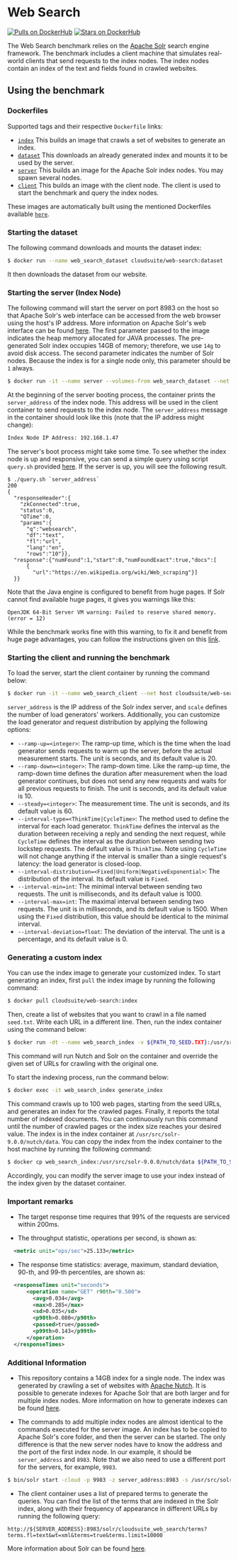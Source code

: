 # Web Search

[![Pulls on DockerHub][dhpulls]][dhrepo]
[![Stars on DockerHub][dhstars]][dhrepo]

The Web Search benchmark relies on the [Apache Solr][apachesolr] search engine framework. The benchmark includes a client machine that simulates real-world clients that send requests to the index nodes. The index nodes contain an index of the text and fields found in crawled websites.

## Using the benchmark ##

### Dockerfiles ###

Supported tags and their respective `Dockerfile` links:
- [`index`][indexdocker] This builds an image that crawls a set of websites to generate an index.
- [`dataset`][datasetdocker] This downloads an already generated index and mounts it to be used by the server.
- [`server`][serverdocker] This builds an image for the Apache Solr index nodes. You may spawn several nodes.
- [`client`][clientdocker] This builds an image with the client node. The client is used to start the benchmark and query the index nodes.

These images are automatically built using the mentioned Dockerfiles available [`here`][repo].

### Starting the dataset ###

The following command downloads and mounts the dataset index:

 ```sh
 $ docker run --name web_search_dataset cloudsuite/web-search:dataset
 ```

It then downloads the dataset from our website.

### Starting the server (Index Node) ###

The following command will start the server on port 8983 on the host so that Apache Solr's web interface can be accessed from the web browser using the host's IP address. More information on Apache Solr's web interface can be found [here][solrui]. The first parameter passed to the image indicates the heap memory allocated for JAVA processes. The pre-generated Solr index occupies 14GB of memory; therefore, we use `14g` to avoid disk access. The second parameter indicates the number of Solr nodes. Because the index is for a single node only, this parameter should be `1` always.

```sh
$ docker run -it --name server --volumes-from web_search_dataset --net host cloudsuite/web-search:server 14g 1
```

At the beginning of the server booting process, the container prints the `server_address` of the index node. This address will be used in the client container to send requests to the index node. The `server_address` message in the container should look like this (note that the IP address might change):

```sh
Index Node IP Address: 192.168.1.47
```

The server's boot process might take some time. To see whether the index node is up and responsive, you can send a simple query using script `query.sh` provided [here](https://github.com/parsa-epfl/cloudsuite/blob/main/benchmarks/web-search/server/files/query.sh). If the server is up, you will see the following result.
```
$ ./query.sh `server_address`
200
{
  "responseHeader":{
    "zkConnected":true,
    "status":0,
    "QTime":0,
    "params":{
      "q":"websearch",
      "df":"text",
      "fl":"url",
      "lang":"en",
      "rows":"10"}},
  "response":{"numFound":1,"start":0,"numFoundExact":true,"docs":[
      {
        "url":"https://en.wikipedia.org/wiki/Web_scraping"}]
  }}
```

Note that the Java engine is configured to benefit from huge pages. If Solr cannot find available huge pages, it gives you warnings like this:

```
OpenJDK 64-Bit Server VM warning: Failed to reserve shared memory. (error = 12)
```

While the benchmark works fine with this warning, to fix it and benefit from huge page advantages, you can follow the instructions given on this [link](https://www.oracle.com/java/technologies/javase/largememory-pages.html). 

### Starting the client and running the benchmark ###

To load the server, start the client container by running the command below:

```sh
$ docker run -it --name web_search_client --net host cloudsuite/web-search:client <server_address> <scale>
```

`server_address` is the IP address of the Solr index server, and `scale` defines the number of load generators' workers. Additionally, you can customize the load generator and request distribution by applying the following options:

- `--ramp-up=<integer>`: The ramp-up time, which is the time when the load generator sends requests to warm up the server, before the actual measurement starts. The unit is seconds, and its default value is 20.
- `--ramp-down=<integer>`: The ramp-down time. Like the ramp-up time, the ramp-down time defines the duration after measurement when the load generator continues, but does not send any new requests and waits for all previous requests to finish. The unit is seconds, and its default value is 10.
- `--steady=<integer>`: The measurement time. The unit is seconds, and its default value is 60.
- `--interval-type=<ThinkTime|CycleTime>`: The method used to define the interval for each load generator. `ThinkTime` defines the interval as the duration between receiving a reply and sending the next request, while `CycleTime` defines the interval as the duration between sending two lockstep requests. The default value is `ThinkTime`. Note using `CycleTime` will not change anything if the interval is smaller than a single request's latency: the load generator is closed-loop. 
- `--interval-distribution=<Fixed|Uniform|NegativeExponential>`: The distribution of the interval. Its default value is `Fixed`.
- `--interval-min=int`: The minimal interval between sending two requests. The unit is milliseconds, and its default value is 1000. 
- `--interval-max=int`: The maximal interval between sending two requests. The unit is in milliseconds, and its default value is 1500. When using the `Fixed` distribution, this value should be identical to the minimal interval.
- `--interval-deviation=float`: The deviation of the interval. The unit is a percentage, and its default value is 0.

### Generating a custom index
You can use the index image to generate your customized index. To start generating an index, first `pull` the index image by running the following command:

```sh 
$ docker pull cloudsuite/web-search:index
```
  
Then, create a list of websites that you want to crawl in a file named `seed.txt`. Write each URL in a different line. Then, run the index container using the command below:

```sh
$ docker run -dt --name web_search_index -v ${PATH_TO_SEED.TXT}:/usr/src/apache-nutch-1.18/urls/seed.txt cloudsuite/web-search:index 
```

This command will run Nutch and Solr on the container and override the given set of URLs for crawling with the original one. 

To start the indexing process, run the command below:

```sh
$ docker exec -it web_search_index generate_index
```
   
This command crawls up to 100 web pages, starting from the seed URLs, and generates an index for the crawled pages. Finally, it reports the total number of indexed documents. You can continuously run this command until the number of crawled pages or the index size reaches your desired value. The index is in the index container at `/usr/src/solr-9.0.0/nutch/data`. You can copy the index from the index container to the host machine by running the following command:

```sh
$ docker cp web_search_index:/usr/src/solr-9.0.0/nutch/data ${PATH_TO_SAVE_INDEX}
```
  
Accordingly, you can modify the server image to use your index instead of the index given by the dataset container. 

### Important remarks ###

- The target response time requires that 99% of the requests are serviced within 200ms.

- The throughput statistic, operations per second, is shown as:

```xml
  <metric unit="ops/sec">25.133</metric>
```

- The response time statistics: average, maximum, standard deviation, 90-th, and 99-th percentiles, are shown as:

```xml
  <responseTimes unit="seconds">
      <operation name="GET" r90th="0.500">
        <avg>0.034</avg>
        <max>0.285</max>
        <sd>0.035</sd>
        <p90th>0.080</p90th>
        <passed>true</passed>
        <p99th>0.143</p99th>
      </operation>
  </responseTimes>
```

### Additional Information ###

- This repository contains a 14GB index for a single node. The index was generated by crawling a set of websites with [Apache Nutch][apachenutch]. It is possible to generate indexes for Apache Solr that are both larger and for multiple index nodes. More information on how to generate indexes can be found [here][nutchtutorial].

- The commands to add multiple index nodes are almost identical to the commands executed for the server image. An index has to be copied to Apache Solr's core folder, and then the server can be started. The only difference is that the new server nodes have to know the address and the port of the first index node. In our example, it should be `server_address` and `8983`. Note that we also need to use a different port for the servers, for example, `9983`.


```sh
$ bin/solr start -cloud -p 9983 -z server_address:8983 -s /usr/src/solr_cores/ -m 14g
```
- The client container uses a list of prepared terms to generate the queries. You can find the list of the terms that are indexed in the Solr index, along with their frequency of appearance in different URLs by running the following query:

```
http://${SERVER_ADDRESS}:8983/solr/cloudsuite_web_search/terms?terms.fl=text&wt=xml&terms=true&terms.limit=10000
```

More information about Solr can be found [here][solrmanual].

[indexdocker]: https://github.com/parsa-epfl/cloudsuite/tree/main/benchmarks/web-search/index "Index Generator Dockerfile"
[datasetdocker]: https://github.com/parsa-epfl/cloudsuite/tree/main/benchmarks/web-search/dataset "Dataset volume Dockerfile"
[serverdocker]: https://github.com/parsa-epfl/cloudsuite/tree/main/benchmarks/web-search/server "Server Dockerfile"
[clientdocker]: https://github.com/parsa-epfl/cloudsuite/tree/main/benchmarks/web-search/client "Client Dockerfile"
[solrui]: https://solr.apache.org/guide/solr/latest/getting-started/solr-admin-ui.html "Apache Solr UI"
[solrmanual]: https://solr.apache.org/guide/solr/latest/ "Apache Solr Manual"
[nutchtutorial]: https://cwiki.apache.org/confluence/display/NUTCH/NutchTutorial "Nutch Tutorial"
[apachesolr]: https://github.com/apache/solr "Apache Solr"
[apachenutch]: https://github.com/apache/nutch "Apache Nutch"
[repo]: https://github.com/parsa-epfl/cloudsuite/tree/main/benchmarks/web-search "Web Search GitHub Repo"
[dhrepo]: https://hub.docker.com/r/cloudsuite/web-search/ "DockerHub Page"
[dhpulls]: https://img.shields.io/docker/pulls/cloudsuite/web-search.svg "Go to DockerHub Page"
[dhstars]: https://img.shields.io/docker/stars/cloudsuite/web-search.svg "Go to DockerHub Page"
